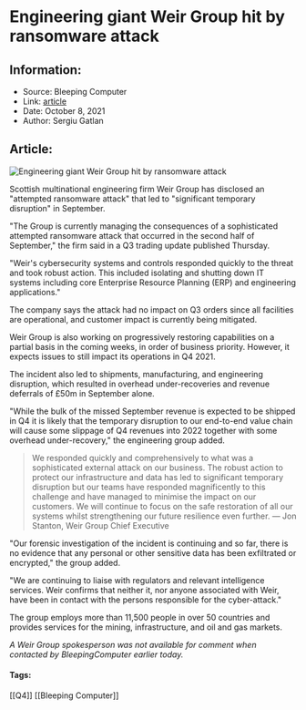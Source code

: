# Engineering giant Weir Group hit by ransomware attack
### 

## Information:
+ Source: Bleeping Computer
+ Link: [article](https://www.bleepingcomputer.com/news/security/engineering-giant-weir-group-hit-by-ransomware-attack/)
+ Date: October 8, 2021
+ Author: Sergiu Gatlan


## Article:
![Engineering giant Weir Group hit by ransomware attack](https://www.bleepstatic.com/content/posts/2021/10/08/Weir.jpg)


Scottish multinational engineering firm Weir Group has disclosed an "attempted ransomware attack" that led to "significant temporary disruption" in September.


"The Group is currently managing the consequences of a sophisticated attempted ransomware attack that occurred in the second half of September," the firm said in a Q3 trading update published Thursday.


"Weir's cybersecurity systems and controls responded quickly to the threat and took robust action. This included isolating and shutting down IT systems including core Enterprise Resource Planning (ERP) and engineering applications."


The company says the attack had no impact on Q3 orders since all facilities are operational, and customer impact is currently being mitigated.


Weir Group is also working on progressively restoring capabilities on a partial basis in the coming weeks, in order of business priority. However, it expects issues to still impact its operations in Q4 2021.


The incident also led to shipments, manufacturing, and engineering disruption, which resulted in overhead under-recoveries and revenue deferrals of £50m in September alone.


"While the bulk of the missed September revenue is expected to be shipped in Q4 it is likely that the temporary disruption to our end-to-end value chain will cause some slippage of Q4 revenues into 2022 together with some overhead under-recovery," the engineering group added.



> 
> We responded quickly and comprehensively to what was a sophisticated external attack on our business. The robust action to protect our infrastructure and data has led to significant temporary disruption but our teams have responded magnificently to this challenge and have managed to minimise the impact on our customers. We will continue to focus on the safe restoration of all our systems whilst strengthening our future resilience even further. — Jon Stanton, Weir Group Chief Executive
> 
> 
> 


"Our forensic investigation of the incident is continuing and so far, there is no evidence that any personal or other sensitive data has been exfiltrated or encrypted," the group added.


"We are continuing to liaise with regulators and relevant intelligence services. Weir confirms that neither it, nor anyone associated with Weir, have been in contact with the persons responsible for the cyber-attack."


The group employs more than 11,500 people in over 50 countries and provides services for the mining, infrastructure, and oil and gas markets.


*A Weir Group spokesperson was not available for comment when contacted by BleepingComputer earlier today.*




#### Tags:
[[Q4]] [[Bleeping Computer]]
